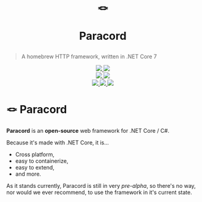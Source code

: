 <h1 align="center">
  🪢

  Paracord
</h1>

> A homebrew HTTP framework, written in .NET Core 7

<p align="center">
  <a href="https://github.com/maxnatamo/Paracord/blob/main/LICENSE">
    <img src="https://img.shields.io/github/license/maxnatamo/paracord?style=for-the-badge" />
  </a>
  <a href="https://github.com/maxnatamo/Paracord/blob/main/CONTRIBUTING.md">
    <img src="https://img.shields.io/badge/PRs-welcome-brightgreen.svg?style=for-the-badge" />
  </a>
  <br />
  <a href="https://github.com/maxnatamo/Paracord/tree/main">
    <img src="https://img.shields.io/github/v/release/maxnatamo/paracord?include_prereleases&label=Staging&sort=semver&style=for-the-badge" />
  </a>
  <a href="https://github.com/maxnatamo/Paracord/releases">
    <img src="https://img.shields.io/github/v/release/maxnatamo/paracord?include_prereleases&label=Release&sort=semver&style=for-the-badge" />
  </a>
  <br />
  <a href="https://github.com/maxnatamo/Paracord/actions">
    <img src="https://img.shields.io/github/actions/workflow/status/maxnatamo/paracord/build?branch=main&label=Build&style=for-the-badge" />
  </a>
  <a href="https://github.com/maxnatamo/Paracord/actions">
    <img src="https://img.shields.io/github/actions/workflow/status/maxnatamo/paracord/format?branch=main&label=Lint&style=for-the-badge" />
  </a>
  <a href="https://github.com/maxnatamo/Paracord/actions">
    <img src="https://img.shields.io/github/actions/workflow/status/maxnatamo/paracord/test?branch=main&label=Tests&style=for-the-badge" />
  </a>
</p>

# 🪢 Paracord

**Paracord** is an **open-source** web framework for .NET Core / C#.

Because it's made with .NET Core, it is...
- Cross platform,
- easy to containerize,
- easy to extend,
- and more.

As it stands currently, Paracord is still in very *pre-alpha*, so there's no way, nor would we ever recommend, to use the framework in it's current state.